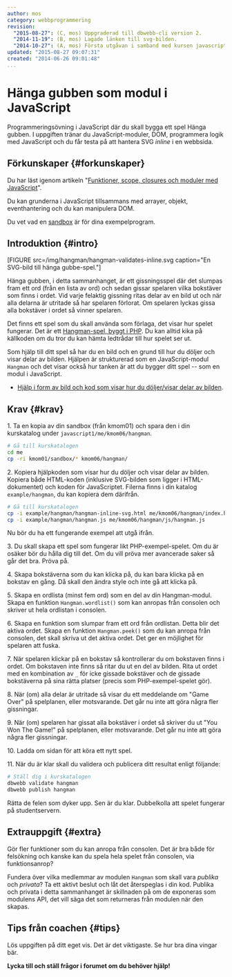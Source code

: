 ```yaml
---
author: mos
category: webbprogrammering
revision:
  "2015-08-27": (C, mos) Uppgraderad till dbwebb-cli version 2.
  "2014-11-19": (B, mos) Lagade länken till svg-bilden.
  "2014-10-27": (A, mos) Första utgåvan i samband med kursen javascript1.
updated: "2015-08-27 09:07:31"
created: "2014-06-26 09:01:48"
...
```

Hänga gubben som modul i JavaScript
==================================

Programmeringsövning i JavaScript där du skall bygga ett spel Hänga gubben. I uppgiften tränar du JavaScript-moduler, DOM, programmera logik med JavaScript och du får testa på att hantera SVG *inline* i en webbsida.

<!--more-->


Förkunskaper {#forkunskaper}
-----------------------

Du har läst igenom artikeln "[Funktioner, scope, closures och moduler med JavaScript](kunskap/funktioner-scope-closures-och-moduler-med-javascript)".

Du kan grunderna i JavaScript tillsammans med arrayer, objekt, eventhantering och du kan manipulera DOM.

Du vet vad en [sandbox](uppgift/skapa-din-egen-sandbox-for-javascript-testprogram) är för dina exempelprogram.



Introduktion {#intro}
-----------------------

[FIGURE src=/img/hangman/hangman-validates-inline.svg caption="En SVG-bild till hänga gubbe-spel."]

Hänga gubben, i detta sammanhanget, är ett gissningsspel där det slumpas fram ett ord (från en lista av ord) och sedan gissar spelaren vilka bokstäver som finns i ordet. Vid varje felaktig gissning ritas delar av en bild ut och när alla delarna är utritade så har spelaren förlorat. Om spelaren lyckas gissa alla bokstäver i ordet så vinner spelaren.

Det finns ett spel som du skall använda som förlaga, det visar hur spelet fungerar. Det är ett [Hangman-spel, byggt i PHP](kod-exempel/hangman/playhangman.php). Du kan alltid kika på källkoden om du tror du kan hämta ledtrådar till hur spelet ser ut.

Som hjälp till ditt spel så har du en bild och en grund till hur du döljer och visar delar av bilden. Hjälpen är strukturerad som en JavaScript-modul `Hangman` och det visar också hur tanken är att du bygger ditt spel -- som en modul i JavaScript. 

* [Hjälp i form av bild och kod som visar hur du döljer/visar delar av bilden](kod-exempel/hangman-svg/hangman-inline-svg.html).



Krav {#krav}
-----------------------

1\. Ta en kopia av din sandbox (från kmom01) och spara den i din kurskatalog under `javascript1/me/kmom06/hangman`.

```bash
# Gå till kurskatalogen
cd me
cp -ri kmom01/sandbox/* kmom06/hangman/
```

2\. Kopiera hjälpkoden som visar hur du döljer och visar delar av bilden. Kopiera både HTML-koden (inklusive SVG-bilden som ligger i HTML-dokumentet) och koden för JavaScriptet. Filerna finns i din katalog `example/hangman`, du kan kopiera dem därifrån.

```bash
# Gå till kurskatalogen
cp -i example/hangman/hangman-inline-svg.html me/kmom06/hangman/index.html
cp -i example/hangman/hangman.js me/kmom06/hangman/js/hangman.js
```

Nu bör du ha ett fungerande exempel att utgå ifrån.

3\. Du skall skapa ett spel som fungerar likt PHP-exempel-spelet. Om du är osäker bör du hålla dig till det. Om du vill pröva mer avancerade saker så går det bra. Pröva på.

4\. Skapa bokstäverna som du kan klicka på, du kan bara klicka på en bokstav en gång. Då skall den ändra style och inte gå att klicka på.

5\. Skapa en ordlista (minst fem ord) som en del av din Hangman-modul. Skapa en funktion `Hangman.wordlist()` som kan anropas från consolen och skriver ut hela ordlistan i consolen.

6\. Skapa en funktion som slumpar fram ett ord från ordlistan. Detta blir det aktiva ordet. Skapa en funktion `Hangman.peek()` som du kan anropa från consolen, det skall skriva ut det aktiva ordet. Det ger en möjlighet för spelaren att fuska.

7\. När spelaren klickar på en bokstav så kontrollerar du om bokstaven finns i ordet. Om bokstaven inte finns så ritar du ut en del av bilden. Rita ut ordet med en kombination av `_` för icke gissade bokstäver och de gissade bokstäverna på sina rätta platser (precis som PHP-exempel-spelet gör). 

8\. När (om) alla delar är utritade så visar du ett meddelande om "Game Over" på spelplanen, eller motsvarande. Det går nu inte att göra några fler gissningar.

9\. När (om) spelaren har gissat alla bokstäver i ordet så skriver du ut "You Won The Game!" på spelplanen, eller motsvarande. Det går nu inte att göra några fler gissningar.

10\. Ladda om sidan för att köra ett nytt spel.

11\. När du är klar skall du validera och publicera ditt resultat enligt följande:

```bash
# Ställ dig i kurskatalogen
dbwebb validate hangman
dbwebb publish hangman
```

Rätta de felen som dyker upp. Sen är du klar. Dubbelkolla att spelet fungerar på studentservern.



Extrauppgift {#extra}
-----------------------

Gör fler funktioner som du kan anropa från consolen. Det är bra både för felsökning och kanske kan du spela hela spelet från consolen, via funktionsanrop?  

Fundera över vilka medlemmar av modulen `Hangman` som skall vara *publika* och *privata*? Ta ett aktivt beslut och låt det återspeglas i din kod. Publika och privata i detta sammanhanget är skillnaden på om de exponeras som modulens API, det vill säga det som returneras från modulen när den skapas.



Tips från coachen {#tips}
-----------------------

Lös uppgiften på ditt eget vis. Det är det viktigaste. Se hur bra dina vingar bär.

**Lycka till och ställ frågor i forumet om du behöver hjälp!**
